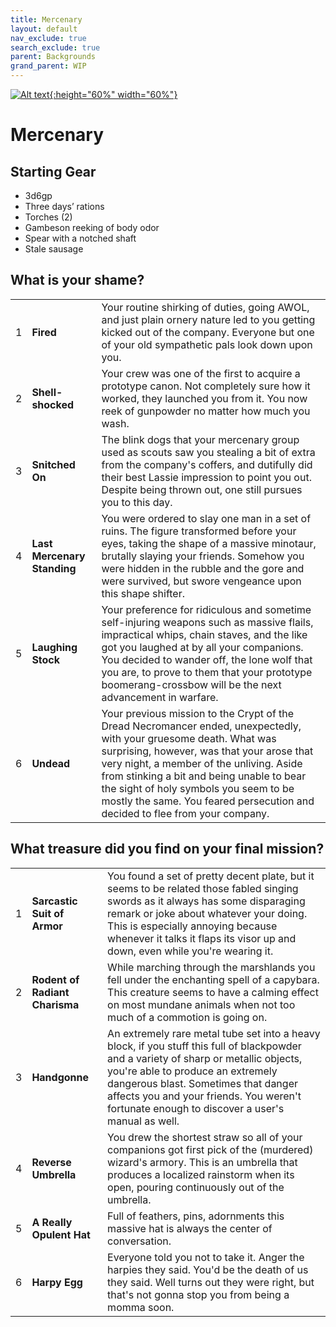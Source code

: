 ```yaml
---
title: Mercenary
layout: default
nav_exclude: true
search_exclude: true
parent: Backgrounds
grand_parent: WIP
---
```


[![Alt text](/img/backgrounds/mercenary.jpg "East of the Sun and West of the Moon, illustrated by Kay Nielsen"){:height="60%" width="60%"}](/img/backgrounds/mercenary.jpg)

# Mercenary

## Starting Gear

- 3d6gp
- Three days’ rations
- Torches (2)
- Gambeson reeking of body odor
- Spear with a notched shaft
- Stale sausage

## What is your shame?

|      |      |      |
| ---- | ---- | ---- |
| 1    | **Fired**                   | Your routine shirking of duties, going AWOL, and just plain ornery nature led to you getting kicked out of the company. Everyone but one of your old sympathetic pals look down upon you. |
| 2    | **Shell-shocked**           | Your crew was one of the first to acquire a prototype canon. Not completely sure how it worked, they launched you from it. You now reek of gunpowder no matter how much you wash. |
| 3    |**Snitched On** | The blink dogs that your mercenary group used as scouts saw you stealing a bit of extra from the company's coffers, and dutifully did their best Lassie impression to point you out. Despite being thrown out, one still pursues you to this day. |
| 4    |**Last Mercenary Standing** | You were ordered to slay one man in a set of ruins. The figure transformed before your eyes, taking the shape of a massive minotaur, brutally slaying your friends. Somehow you were hidden in the rubble and the gore and were survived, but swore vengeance upon this shape shifter. |
| 5    |**Laughing Stock** | Your preference for ridiculous and sometime self-injuring weapons such as massive flails, impractical whips, chain staves, and the like got you laughed at by all your companions. You decided to wander off, the lone wolf that you are, to prove to them that your prototype boomerang-crossbow will be the next advancement in warfare. |
| 6    |**Undead** | Your previous mission to the Crypt of the Dread Necromancer ended, unexpectedly, with your gruesome death. What was surprising, however, was that your arose that very night, a member of the unliving. Aside from stinking a bit and being unable to bear the sight of holy symbols you seem to be mostly the same. You feared persecution and decided to flee from your company. |

## What treasure did you find on your final mission?

|      |      |      |
| ---- | ---- | ---- |
| 1    |**Sarcastic Suit of Armor** | You found a set of pretty decent plate, but it seems to be related those fabled singing swords as it always has some disparaging remark or joke about whatever your doing. This is especially annoying because whenever it talks it flaps its visor up and down, even while you're wearing it. |
| 2    |**Rodent of Radiant Charisma** | While marching through the marshlands you fell under the enchanting spell of a capybara. This creature seems to have a calming effect on most mundane animals when not too much of a commotion is going on. |
| 3    |**Handgonne** | An extremely rare metal tube set into a heavy block, if you stuff this full of blackpowder and a variety of sharp or metallic objects, you're able to produce an extremely dangerous blast. Sometimes that danger affects you and your friends. You weren't fortunate enough to discover a user's manual as well. |
| 4    |**Reverse Umbrella** | You drew the shortest straw so all of your companions got first pick of the (murdered) wizard's armory. This is an umbrella that produces a localized rainstorm when its open, pouring continuously out of the umbrella. |
| 5    |**A Really Opulent Hat** | Full of feathers, pins, adornments this massive hat is always the center of conversation. |
| 6    |**Harpy Egg** | Everyone told you not to take it. Anger the harpies they said. You'd be the death of us they said. Well turns out they were right, but that's not gonna stop you from being a momma soon. |
